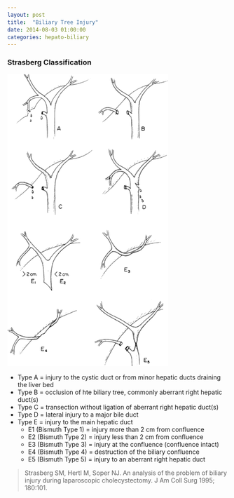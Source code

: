 ```yaml
---
layout: post
title:  "Biliary Tree Injury"
date: 2014-08-03 01:00:00
categories: hepato-biliary
---
```


### Strasberg Classification

![strasberg-classification](/assets/2014-08-03-biliary-tree-injury/strasberg.png)

* Type A = injury to the cystic duct or from minor hepatic ducts draining the liver bed
* Type B = occlusion of hte biliary tree, commonly aberrant right hepatic duct(s)
* Type C = transection without ligation of aberrant right hepatic duct(s)
* Type D = lateral injury to a major bile duct
* Type E = injury to the main hepatic duct
  * E1 (Bismuth Type 1) = injury more than 2 cm from confluence
  * E2 (Bismuth Type 2) = injury less than 2 cm from confluence
  * E3 (Bismuth Type 3) = injury at the confluence (confluence intact)
  * E4 (Bismuth Type 4) = destruction of the biliary confluence
  * E5 (Bismuth Type 5) = injury to an aberrant right hepatic duct

> Strasberg SM, Hertl M, Soper NJ. An analysis of the problem of biliary injury during laparoscopic cholecystectomy. J Am Coll Surg 1995; 180:101.
